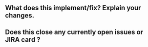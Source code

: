 ## What does this implement/fix? Explain your changes.

<!-- What existing problem does this pull request solve ? and give a brief explanation of how this pull request solve the issue or implement the feature -->

## Does this close any currently open issues or JIRA card ?

<!-- The link to the related issues or JIRA cards -->
